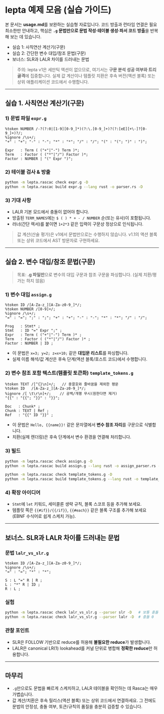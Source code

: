 # lepta 예제 모음 (실습 가이드)

본 문서는 **usage.md**를 보완하는 실습형 자료입니다. 코드 방출과 런타임 연결은 필요 최소한만 안내하고, 핵심은 **`.g` 문법만으로 문법 작성·테이블 생성·파서 코드 방출**을 반복해 보는 데 있습니다.

* 실습 1: 사칙연산 계산기(구문)
* 실습 2: 간단한 변수 대입/참조 문법(구문)
* 보너스: SLR과 LALR 차이를 드러내는 문법

> 주의: lepta v1은 세만틱 액션이 없으므로, 여기서는 **구문 분석 성공 여부와 트리 골격**에 집중합니다. 실제 값 계산이나 템플릿 치환은 후속 버전(액션 블록) 또는 상위 애플리케이션 코드에서 수행합니다.

---

## 실습 1. 사칙연산 계산기(구문)

### 1) 문법 파일 `expr.g`

```lepta
%token NUMBER /-?(?:0|[1-9][0-9_]*)(?:\.[0-9_]+)?(?:[eE][+\-]?[0-9_]+)?/;
%ignore /\s+/;
"+" : "+"; "-" : "-"; "*" : "*"; "/" : "/"; "(" : "("; ")" : ")";

Expr   : Term ( ("+"|"-") Term )*;
Term   : Factor ( ("*"|"/") Factor )*;
Factor : NUMBER | "(" Expr ")";
```

### 2) 테이블 검사 & 방출

```bash
python -m lepta.rascac check expr.g -D
python -m lepta.rascac build expr.g --lang rust -o parser.rs -D
```

### 3) 기대 사항

* LALR 기본 모드에서 충돌이 없어야 합니다.
* 방출된 `TERM_NAMES`에는 `$ ( ) * + - / NUMBER` 순(또는 유사)이 포함됩니다.
* 러너(간단 렉서)를 붙이면 `1+2*3` 같은 입력이 구문상 정상으로 인식됩니다.

> 값 계산(산술 평가)은 v1에서 문법만으로는 수행하지 않습니다. v1.1의 액션 블록 또는 상위 코드에서 AST 방문자로 구현하세요.

---

## 실습 2. 변수 대입/참조 문법(구문)

> 목표: **.g 파일만**으로 변수의 대입 구문과 참조 구문을 파싱합니다. (실제 치환/평가는 하지 않음)

### 1) 변수 대입 `assign.g`

```lepta
%token ID /[A-Za-z_][A-Za-z0-9_]*/;
%token NUMBER /[0-9]+/;
%ignore /\s+/;
"=" : "="; ";" : ";"; "+" : "+"; "-" : "-"; "*" : "*"; "/" : "/";

Prog   : Stmt* ;
Stmt   : ID "=" Expr ";" ;
Expr   : Term ( ("+"|"-") Term )* ;
Term   : Factor ( ("*"|"/") Factor )* ;
Factor : NUMBER | ID ;
```

* 이 문법은 `x=3; y=2; z=x+10;` 같은 **대입문 리스트**를 파싱합니다.
* 실제 이름 해석/값 계산은 후속 단계(액션 블록/호스트 코드)에서 수행합니다.

### 2) 변수 참조 포함 텍스트(템플릿 토큰화) `template_tokens.g`

```lepta
%token TEXT /[^{}\n]+/;   // 중괄호와 줄바꿈을 제외한 평문
%token ID   /[A-Za-z_][A-Za-z0-9_]*/;
%ignore /[ \t\r\n]+/;    // 공백/개행 무시(원한다면 제거)
"{{" : "{{"; "}}" : "}}";

Doc   : Chunk* ;
Chunk : TEXT | Ref ;
Ref   : "{{" ID "}}" ;
```

* 이 문법은 `Hello, {{name}}!` 같은 문자열에서 **변수 참조 자리**를 구문으로 식별합니다.
* 치환(실제 렌더링)은 후속 단계에서 변수 환경을 연결해 처리합니다.

### 3) 빌드

```bash
python -m lepta.rascac check assign.g -D
python -m lepta.rascac build assign.g --lang rust -o assign_parser.rs -D

python -m lepta.rascac check template_tokens.g -D
python -m lepta.rascac build template_tokens.g --lang rust -o template_parser.rs -D
```

### 4) 확장 아이디어

* `Stmt`에 `let` 키워드, 세미콜론 생략 규칙, 블록 스코프 등을 추가해 보세요.
* 템플릿 쪽은 `{{#if}}/{{/if}}`, `{{#each}}` 같은 블록 구조를 추가해 보세요(EBNF 수식어로 쉽게 스케치 가능).

---

## 보너스. SLR과 LALR 차이를 드러내는 문법

### 문법 `lalr_vs_slr.g`

```lepta
%token ID /[A-Za-z_][A-Za-z0-9_]*/;
%ignore /\s+/;
"=" : "="; "*" : "*";

S : L "=" R | R ;
L : "*" R | ID ;
R : L ;
```

### 실험

```bash
python -m lepta.rascac check lalr_vs_slr.g --parser slr -D   # 보통 충돌 발생
python -m lepta.rascac check lalr_vs_slr.g --parser lalr -D  # 충돌 0
```

### 관찰 포인트

* SLR은 FOLLOW 기반으로 reduce를 허용해 **불필요한 reduce**가 발생합니다.
* LALR은 canonical LR(1) lookahead를 커널 단위로 병합해 **정확한 reduce**만 허용합니다.

---

## 마무리

* `.g`만으로도 문법을 빠르게 스케치하고, LALR 테이블을 확인하는 데 Rasca는 매우 가볍습니다.
* 값 계산/치환은 후속 릴리스(액션 블록) 또는 상위 코드에서 연결하세요. 그 전에도 문법의 안정성, 충돌 여부, 토큰/규칙의 품질을 충분히 검증할 수 있습니다.
